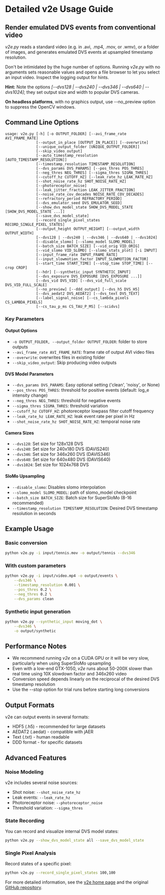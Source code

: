 # Detailed v2e Usage Guide

## Render emulated DVS events from conventional video

_v2e.py_ reads a standard video (e.g. in .avi, .mp4, .mov, or .wmv), or a folder of images, and generates emulated DVS events at upsampled timestamp resolution.

Don't be intimidated by the huge number of options. Running _v2e.py_ with no arguments sets reasonable values and opens a file browser to let you select an input video. Inspect the logging output for hints.

**Hint:** Note the options _[--dvs128 | --dvs240 | --dvs346 | --dvs640 | --dvs1024]_; they set output size and width to popular DVS cameras.

**On headless platforms**, with no graphics output, use --no_preview option to suppress the OpenCV windows.

## Command Line Options

```
usage: v2e.py [-h] [-o OUTPUT_FOLDER] [--avi_frame_rate AVI_FRAME_RATE]
              [--output_in_place [OUTPUT_IN_PLACE]] [--overwrite]
              [--unique_output_folder [UNIQUE_OUTPUT_FOLDER]]
              [--skip_video_output]
              [--auto_timestamp_resolution [AUTO_TIMESTAMP_RESOLUTION]]
              [--timestamp_resolution TIMESTAMP_RESOLUTION]
              [--dvs_params DVS_PARAMS] [--pos_thres POS_THRES]
              [--neg_thres NEG_THRES] [--sigma_thres SIGMA_THRES]
              [--cutoff_hz CUTOFF_HZ] [--leak_rate_hz LEAK_RATE_HZ]
              [--shot_noise_rate_hz SHOT_NOISE_RATE_HZ]
              [--photoreceptor_noise]
              [--leak_jitter_fraction LEAK_JITTER_FRACTION]
              [--noise_rate_cov_decades NOISE_RATE_COV_DECADES]
              [--refractory_period REFRACTORY_PERIOD]
              [--dvs_emulator_seed DVS_EMULATOR_SEED]
              [--show_dvs_model_state SHOW_DVS_MODEL_STATE [SHOW_DVS_MODEL_STATE ...]]
              [--save_dvs_model_state]
              [--record_single_pixel_states RECORD_SINGLE_PIXEL_STATES]
              [--output_height OUTPUT_HEIGHT] [--output_width OUTPUT_WIDTH]
              [--dvs128 | --dvs240 | --dvs346 | --dvs640 | --dvs1024]
              [--disable_slomo] [--slomo_model SLOMO_MODEL]
              [--batch_size BATCH_SIZE] [--vid_orig VID_ORIG]
              [--vid_slomo VID_SLOMO] [--slomo_stats_plot] [-i INPUT]
              [--input_frame_rate INPUT_FRAME_RATE]
              [--input_slowmotion_factor INPUT_SLOWMOTION_FACTOR]
              [--start_time START_TIME] [--stop_time STOP_TIME] [--crop CROP]
              [--hdr] [--synthetic_input SYNTHETIC_INPUT]
              [--dvs_exposure DVS_EXPOSURE [DVS_EXPOSURE ...]]
              [--dvs_vid DVS_VID] [--dvs_vid_full_scale DVS_VID_FULL_SCALE]
              [--no_preview] [--ddd_output] [--dvs_h5 DVS_H5]
              [--dvs_aedat2 DVS_AEDAT2] [--dvs_text DVS_TEXT]
              [--label_signal_noise] [--cs_lambda_pixels CS_LAMBDA_PIXELS]
              [--cs_tau_p_ms CS_TAU_P_MS] [--scidvs]
```

### Key Parameters

#### Output Options
- `-o OUTPUT_FOLDER, --output_folder OUTPUT_FOLDER`: folder to store outputs
- `--avi_frame_rate AVI_FRAME_RATE`: frame rate of output AVI video files
- `--overwrite`: overwrites files in existing folder
- `--skip_video_output`: Skip producing video outputs

#### DVS Model Parameters
- `--dvs_params DVS_PARAMS`: Easy optional setting ('clean', 'noisy', or None)
- `--pos_thres POS_THRES`: threshold for positive events (default: log_e intensity change)
- `--neg_thres NEG_THRES`: threshold for negative events
- `--sigma_thres SIGMA_THRES`: threshold variation
- `--cutoff_hz CUTOFF_HZ`: photoreceptor lowpass filter cutoff frequency
- `--leak_rate_hz LEAK_RATE_HZ`: leak event rate per pixel in Hz
- `--shot_noise_rate_hz SHOT_NOISE_RATE_HZ`: temporal noise rate

#### Camera Sizes
- `--dvs128`: Set size for 128x128 DVS
- `--dvs240`: Set size for 240x180 DVS (DAVIS240)
- `--dvs346`: Set size for 346x260 DVS (DAVIS346)
- `--dvs640`: Set size for 640x480 DVS (DAVIS640)
- `--dvs1024`: Set size for 1024x768 DVS

#### SloMo Upsampling
- `--disable_slomo`: Disables slomo interpolation
- `--slomo_model SLOMO_MODEL`: path of slomo_model checkpoint
- `--batch_size BATCH_SIZE`: Batch size for SuperSloMo (8-16 recommended)
- `--timestamp_resolution TIMESTAMP_RESOLUTION`: Desired DVS timestamp resolution in seconds

## Example Usage

### Basic conversion
```bash
python v2e.py -i input/tennis.mov -o output/tennis --dvs346
```

### With custom parameters
```bash
python v2e.py -i input/video.mp4 -o output/events \
    --dvs346 \
    --timestamp_resolution 0.001 \
    --pos_thres 0.2 \
    --neg_thres 0.2 \
    --dvs_params clean
```

### Synthetic input generation
```bash
python v2e.py --synthetic_input moving_dot \
    --dvs346 \
    -o output/synthetic
```

## Performance Notes

- We recommend running _v2e_ on a CUDA GPU or it will be very slow, particularly when using SuperSloMo upsampling
- Even with a low-end GTX-1050, _v2e_ runs about 50-200X slower than real time using 10X slowdown factor and 346x260 video
- Conversion speed depends linearly on the reciprocal of the desired DVS timestamp resolution
- Use the _--stop_ option for trial runs before starting long conversions

## Output Formats

v2e can output events in several formats:
- HDF5 (.h5) - recommended for large datasets
- AEDAT2 (.aedat) - compatible with jAER
- Text (.txt) - human readable
- DDD format - for specific datasets

## Advanced Features

### Noise Modeling
v2e includes several noise sources:
- Shot noise: `--shot_noise_rate_hz`
- Leak events: `--leak_rate_hz`
- Photoreceptor noise: `--photoreceptor_noise`
- Threshold variation: `--sigma_thres`

### State Recording
You can record and visualize internal DVS model states:
```bash
python v2e.py --show_dvs_model_state all --save_dvs_model_state
```

### Single Pixel Analysis
Record states of a specific pixel:
```bash
python v2e.py --record_single_pixel_states 100,100
```

For more detailed information, see the [v2e home page](https://sites.google.com/view/video2events/home) and the original [GitHub repository](https://github.com/SensorsINI/v2e).